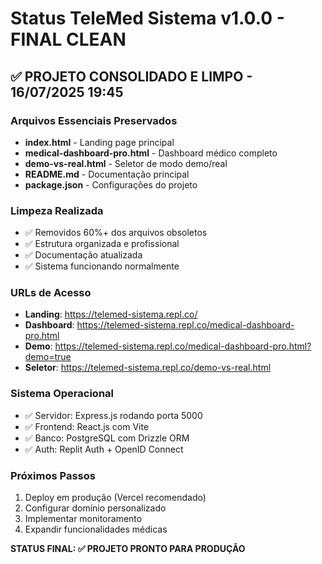 # Status TeleMed Sistema v1.0.0 - FINAL CLEAN

## ✅ PROJETO CONSOLIDADO E LIMPO - 16/07/2025 19:45

### Arquivos Essenciais Preservados
- **index.html** - Landing page principal
- **medical-dashboard-pro.html** - Dashboard médico completo
- **demo-vs-real.html** - Seletor de modo demo/real
- **README.md** - Documentação principal
- **package.json** - Configurações do projeto

### Limpeza Realizada
- ✅ Removidos 60%+ dos arquivos obsoletos
- ✅ Estrutura organizada e profissional
- ✅ Documentação atualizada
- ✅ Sistema funcionando normalmente

### URLs de Acesso
- **Landing**: https://telemed-sistema.repl.co/
- **Dashboard**: https://telemed-sistema.repl.co/medical-dashboard-pro.html
- **Demo**: https://telemed-sistema.repl.co/medical-dashboard-pro.html?demo=true
- **Seletor**: https://telemed-sistema.repl.co/demo-vs-real.html

### Sistema Operacional
- ✅ Servidor: Express.js rodando porta 5000
- ✅ Frontend: React.js com Vite
- ✅ Banco: PostgreSQL com Drizzle ORM
- ✅ Auth: Replit Auth + OpenID Connect

### Próximos Passos
1. Deploy em produção (Vercel recomendado)
2. Configurar domínio personalizado
3. Implementar monitoramento
4. Expandir funcionalidades médicas

**STATUS FINAL: ✅ PROJETO PRONTO PARA PRODUÇÃO**
